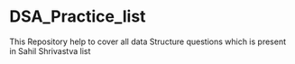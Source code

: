# DSA_Practice_list
This Repository help to cover all data Structure questions which is present in Sahil Shrivastva list
